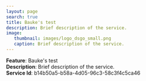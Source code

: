 ```yaml
---
layout: page
search: true
title: Bauke's test
description: Brief description of the service.
image:
   thumbnail: images/logo_dsgo_small.png
   caption: Brief description of the service.
---
```


<b>Feature</b>: Bauke's test  
<b>Description</b>: Brief description of the service.  
<b>Service Id</b>: b14b50a5-b58a-4d05-96c3-58c3f4c5ca46  
